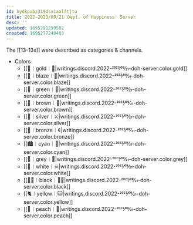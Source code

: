 ```yaml
---
id: hydkpabz319dsx1aalftjtu
title: 2022–2023/09/21𝄈 Dept. of Happiness' Server
desc: ''
updated: 1695291299502
created: 1695277240403
---
```

The [[13-13s]] were described as categories & channels.

* Colors
  * [[🥇︱gold︱🥇|writings.discord.2022-2023⁄09⁄21-doh-server.color.gold]]
  * [[🍊︱blaze︱🍊|writings.discord.2022-2023⁄09⁄21-doh-server.color.blaze]]
  * [[🥬︱green︱🥗|writings.discord.2022-2023⁄09⁄21-doh-server.color.green]]
  * [[🧸︱brown︱🐻|writings.discord.2022-2023⁄09⁄21-doh-server.color.brown]]
  * [[🥈︱silver︱⚔|writings.discord.2022-2023⁄09⁄21-doh-server.color.silver]]
  * [[🥉︱bronze︱¢|writings.discord.2022-2023⁄09⁄21-doh-server.color.bronze]]
  * [[🏙︱cyan︱🌊|writings.discord.2022-2023⁄09⁄21-doh-server.color.cyan]]
  * [[👴︱grey︱👵|writings.discord.2022-2023⁄09⁄21-doh-server.color.grey]]
  * [[👻︱white︱☠|writings.discord.2022-2023⁄09⁄21-doh-server.color.white]]
  * [[🧑🏿︱black︱🙆🏿|writings.discord.2022-2023⁄09⁄21-doh-server.color.black]]
  * [[🐈︱yellow︱🐱|writings.discord.2022-2023⁄09⁄21-doh-server.color.yellow]]
  * [[🍑︱peach︱🦚|writings.discord.2022-2023⁄09⁄21-doh-server.color.peach]]
  